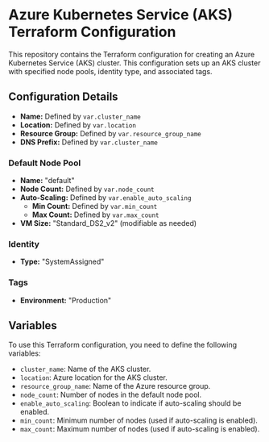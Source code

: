 # Azure Kubernetes Service (AKS) Terraform Configuration

This repository contains the Terraform configuration for creating an Azure Kubernetes Service (AKS) cluster. This configuration sets up an AKS cluster with specified node pools, identity type, and associated tags.

## Configuration Details

- **Name:** Defined by `var.cluster_name`
- **Location:** Defined by `var.location`
- **Resource Group:** Defined by `var.resource_group_name`
- **DNS Prefix:** Defined by `var.cluster_name`

### Default Node Pool

- **Name:** "default"
- **Node Count:** Defined by `var.node_count`
- **Auto-Scaling:** Defined by `var.enable_auto_scaling` 
  - **Min Count:** Defined by `var.min_count`
  - **Max Count:** Defined by `var.max_count`
- **VM Size:** "Standard_DS2_v2" (modifiable as needed)

### Identity

- **Type:** "SystemAssigned"

### Tags

- **Environment:** "Production"

## Variables

To use this Terraform configuration, you need to define the following variables:

- `cluster_name`: Name of the AKS cluster.
- `location`: Azure location for the AKS cluster.
- `resource_group_name`: Name of the Azure resource group.
- `node_count`: Number of nodes in the default node pool.
- `enable_auto_scaling`: Boolean to indicate if auto-scaling should be enabled.
- `min_count`: Minimum number of nodes (used if auto-scaling is enabled).
- `max_count`: Maximum number of nodes (used if auto-scaling is enabled).
